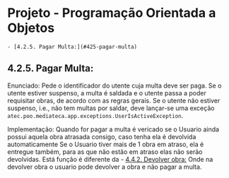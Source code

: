 # Projeto - Programação Orientada a Objetos

    - [4.2.5. Pagar Multa:](#425-pagar-multa)

## 4.2.5. Pagar Multa:

Enunciado: Pede o identificador do utente cuja multa deve ser paga. Se o utente estiver suspenso, a multa é saldada e o utente passa a poder requisitar obras, de acordo com as regras gerais. Se o utente não estiver suspenso, i.e., não tem multas por saldar, deve lançar-se uma exceção `atec.poo.mediateca.app.exceptions.UserIsActiveException`.

Implementação: Quando for pagar a multa é vericado se o Usuario ainda possui aquela obra atrasada consigo, caso tenha ela é devolvida automaticamente
    Se o Usuario tiver mais de 1 obra em atraso, ela é entregue também, para as que não estão em atraso elas não serão devolvidas. 
    Está função é diferente da - [4.4.2. Devolver obra:](#442-devolver-obra) Onde na devolver obra o usuario pode devolver a obra e não pagar a multa.